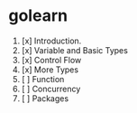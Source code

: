 # golearn

01. [x] Introduction.
02. [x] Variable and Basic Types
03. [x] Control Flow
04. [x] More Types
05. [ ] Function
06. [ ] Concurrency
07. [ ] Packages
